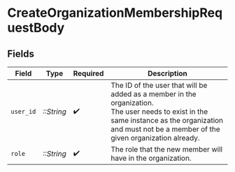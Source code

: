 # CreateOrganizationMembershipRequestBody


## Fields

| Field                                                                                                                                                                                               | Type                                                                                                                                                                                                | Required                                                                                                                                                                                            | Description                                                                                                                                                                                         |
| --------------------------------------------------------------------------------------------------------------------------------------------------------------------------------------------------- | --------------------------------------------------------------------------------------------------------------------------------------------------------------------------------------------------- | --------------------------------------------------------------------------------------------------------------------------------------------------------------------------------------------------- | --------------------------------------------------------------------------------------------------------------------------------------------------------------------------------------------------- |
| `user_id`                                                                                                                                                                                           | *::String*                                                                                                                                                                                          | :heavy_check_mark:                                                                                                                                                                                  | The ID of the user that will be added as a member in the organization.<br/>The user needs to exist in the same instance as the organization and must not be a member of the given organization already. |
| `role`                                                                                                                                                                                              | *::String*                                                                                                                                                                                          | :heavy_check_mark:                                                                                                                                                                                  | The role that the new member will have in the organization.                                                                                                                                         |